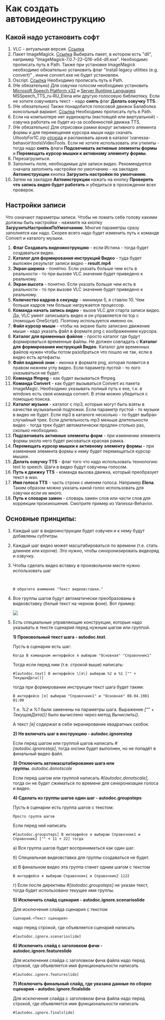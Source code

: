 ﻿# Как создать автовидеоинструкцию

## Какой надо установить софт

1. VLC - актуальная версия.  [Ссылка](https://www.videolan.org/vlc/releases/)
2. Пакет ImageMagick. [Ссылка](http://www.imagemagick.org/script/download.php) Выбирать пакет, в котором есть "dll", например "ImageMagick-7.0.7-22-Q16-x64-dll.exe". Необходимо прописать путь в Path. Также при установке ImageMagick необходимо обязательно установить флаг "Install legacy utilities (e.g. convert)" , иначе convert.exe не будет установлен.
3. Oscript. [Ссылка](http://oscript.io/downloads) Необходимо прописать путь в Path.
4. (Не обязательно) Для озвучки голосом необходимо установить [Microsoft Speech Platform х32](https://www.microsoft.com/en-us/download/details.aspx?id=27225) и [Server Runtime Languages](https://www.microsoft.com/en-us/download/details.aspx?id=27224) MSSpeech_TTS_ru-RU_Elena или другую голосовую библиотеку. Если не хотите озвучивать текст - надо **снять** флаг **Делать озвучку TTS**.
5. (Не обязательно) Также понадобится голосовой движок Балаболка консольный вариант. [Ссылка](http://www.cross-plus-a.ru/bconsole.html) Необходимо прописать путь в Path.
6. Если на компьютере нет аудиокарты (настоящей или виртуальной) - озвучка работать не будет из-за особенностей движка TTS.
7. (Не обязательно) Для отрисовки рамки вокруг активного элемента формы и для перемещения курсора мыши надо скачать UItoolsFor1C.zip [отсюда](https://github.com/Pr-Mex/UItoolsFor1C/releases) и распаковать архив в каталог \vanessa-behavoir\tools\VideoTools. Если не хотите использовать эти утилиты - тогда надо **снять** флаги **Подсвечивать активные элементы формы** и **Перемещать курсор мышки к активному элементу формы**.
8. Перезагрузиться.
9. Заполнить поля, необходимые для записи видео. Рекомендуется сначала заполнить настройки по умолчанию - на закладке **Автоинструкции** кнопка **Загрузить настройки по умолчанию**.
10. Затем на закладке **Автоинструкции** нажать на кнопку **Проверить что запись видео будет работать** и убедиться в прохождении всех проверок.

## Настройки записи

Что означают параметры записи.
Чтобы не ломать себе голову какими должны быть настройки - нажмите на кнопку **ЗагрузитьНастройкиПоУмолчанию**. Многие параметры сразу заполнятся как надо.
Скорее всего надо будет изменить путь к команде Convert и каталогу музыки.

1. **Флаг Создавать видеоинструкцию** - если Истина - тогда будет создаваться видео.
2. **Каталог для формирования инструкций Видео** - туда будет выложен результат записи видео - **result.mp4**
3. **Экран ширина** - понятно. Если указать больше чем есть в реальности - то при вызове VLC значение будет приведено к реальному.
4. **Экран высота** - понятно. Если указать больше чем есть в реальности - то при вызове VLC значение будет приведено к реальному.
5. **Количество кадров в секунду** - минимум 5, я ставлю 10. Чем больше кадров тем больше нагружается процессор.
6. **Команда начать запись видео** - вызов VLC для старта записи видео. Да, VLC умеет записывать видео и он управляется по tcp с (помощью OneScript). Поэтому используется именно он.
7. **Файл курсор мыши** - чтобы на экране было записано движение мыши - надо указать файл в формате png с изображением курсора.
8. **Каталог для временных файлов** - просто каталог где будут формироваться временные файлы. Не должен совпадать с **Каталог для формирования инструкций Видео**. Каталог для временных файлов нужен чтобы потом разобраться что пошло не так, если в видео есть артефакты.
9. **Файл водяной знак** - иконка в формате png, которая появится в правом нижнем углу видео. Если параметр пустой - то лого указываться не будет.
10. **Команда ffmpeg** - как будет вызываться ffmpeg.
11. **Команда Convert** - как будет вызываться Convert из пакета ImageMagic. Необходимо указывать полный путь к exe, т.к. в windows есть своя команда convert. В этом можно убедиться с помощью поиска.
12. **Каталог музыки** - каталог с mp3, которые могут быть взяты в качестве музыкальной подложки. Если параметр пустой - то музыки в видео не будет. Если mp3 в каталоге несколько - то будет выбран случайный трек. Если длительность mp3 меньше длительности видео - тогда трек будет автоматически продлен столько раз, сколько необходимо.
13. **Подсвечивать активные элементы форм** - при изменении элемента формы около него будет рисоваться красная рамка.
14. **Перемещать курсор мышки к активному элементу формы** - при изменении элемента формы к нему будет перемещаться курсор мышки.
15. **Делать озвучку TTS** - флаг того что надо использовать технологию text to speech. Шаги в видео будут озвучены голосом.
16. **Путь к движку TTS** - команда вызова движка, который преобразует текст в wav.
17. **Имя голоса TTS** - часть строки с именем голоса. Например **Elena**. Таким образом можно указать какой голос использовать для озвучки если их много.
18. **Путь к словарю замен** - словарь замен слов или части слов для коррекции произношения. Смотрите пример из Vanessa-Behavior.

## **Основные принципы:**

1. Каждый шаг в видеоинструкции будет озвучен и к нему будут добавлены субтитры.

2. Каждый шаг видео может масштабироваться по времени (т.е. стать длиннее или короче). Это нужно, чтобы синхронизировать видеоряд и озвучку.

3. Чтобы сделать видео вставку в произвольном месте нужно использовать шаг

   ​	

   ```
   И обратите внимание "Текст видеовставки."
   ```

4. Все группы шагов будут автоматически преобразованы в видеовставку (белый текст на черном фоне). Вот пример:

   

   ![](./doc/images/MakeAutoVideo.png)

   

5. Есть специальные управляющие конструкции, которые надо указывать в тексте сценария перед нужным шагом или группой.

   **1)  Произвольный текст шага - autodoc.text**.

   Пусть в сценарии есть шаг: 

   ```
   Когда В командном интерфейсе я выбираю "Основная" "Справочник1"
   ```

   Тогда если перед ним (т.е. строкой выше) написать: 

   ```
   #[autodoc.text] В интерфейсе \[я\] выбираю %2 и %1 ["" + ТекущаяДата()]
   ```

   тогда при формировании инструкции текст шага будет таким:

   ```
   В интерфейсе [я] выбираю "Справочник1" и "Основная" 08.04.1981 01:00
   ```

   Т.е. *%2* и *%1* были заменены на параметры шага. Выражение *["" + ТекущаяДата()]* было вычислено через метод *Вычислить()*.

   А текст *\[я\]* содержал в себе экранирование квадратных скобок.

   **2) Не включать шаг в инструкцию - autodoc.ignorestep** 

   Если перед шагом или группой шагов написать *#[autodoc.ignorestep]*, тогда он/они будет выполнен, но не попадёт в финальный видео файл. 

   **3) Отключить автомасштабирование шага или группы.** *autodoc.donotscale* 

   Если перед шагом или группой написать *#[autodoc.donotscale],* тогда он не будет сжиматься по времени для синхронизации голоса и видео.

   **4) Сделать из группы шагов один шаг - autodoc.groupsteps**

   Пусть в сценарии есть группа шагов с текстом: 

   ```
   Просто группа шагов
   ```

   Если перед ней написать 

   ```
   #[autodoc.groupsteps] В интерфейсе я выбираю Справочник1 и Справочник2 ["" + 11 + 22] тогда
   ```

   а) Вся группа шагов будет восприниматься как один шаг.

   б) Специальная видеовставка для группы создаваться не будет.

   в) В финальном видео эта группа станет одним шагом с текстом 

   ```
   В интерфейсе я выбираю Справочник1 и Справочник2 1122
   ```

   г) Если после директивы *#[autodoc.groupsteps]*  не указан текст, тогда будет использовано текущее имя группы.

   **5) Исключить слайд сценария - autodoc.ignore.scenarioslide** 

    Для исключения слайда сценария с текстом 

   ```
   Сценарий.<Текст сценария>
   ```

    надо перед строкой, где объявляется сценарий написать  

   ```
   #[autodoc.ignore.scenarioslide]
   ```

   **6) Исключить слайд с заголовком фичи - autodoc.ignore.featureslide** 

   Для исключения слайда с заголовком фича файла надо перед строкой, где объявляется имя функциональности написать  

   ```
   #[autodoc.ignore.featureslide]
   ```

   **7) Исключить финальный слайд, где указана данные по сборке сценария - autodoc.ignore.finalslide** 

   Для исключения слайда с заголовком фича файла надо перед строкой, где объявляется имя функциональности написать  

   ```
   #[autodoc.ignore.finalslide]
   ```

   
